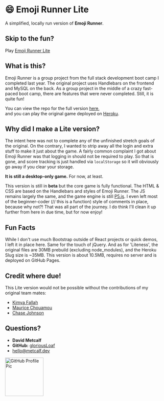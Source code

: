 # 😄 Emoji Runner Lite

A simplified, locally run version of **Emoji Runner**.

## Skip to the fun?

Play [Emoji Runner Lite](https://gloriousloaf.github.io/Emoji-Runner-Lite/)

## What is this?

Emoji Runner is a group project from the full stack development boot camp I
completed last year. The original project uses Handlebars on the frontend and
MySQL on the back. As a group project in the middle of a crazy fast-paced boot
camp, there are features that were never completed. Still, it is quite fun!

You can view the repo for the full version
[here](https://github.com/gloriousLoaf/Emoji-Runner),  
and you can play the original game deployed on
[Heroku](http://emoji-runner.herokuapp.com/).

## Why did I make a Lite version?

The intent here was not to complete any of the unfinished stretch goals of the
original. On the contrary, I wanted to strip away all the login and extra stuff
to make it just about the game. A fairly common complaint I got about Emoji
Runner was that logging in should not be required to play. So that is gone, and
score tracking is just handled via `localStorage` so it will obviously go away
if you clear your storage.

**It is still a desktop-only game.** For now, at least.

This version is still in **beta** but the core game is fully functional. The
HTML & CSS are based on the Handlebars and styles of Emoji Runner. The JS
remains largely the same, and the game engine is still [P5.js](https://p5js.org).
I even left most of the beginner-coder (// this is a function) style of comments
in place, because why not?! That was all part of the journey. I do think I'll
clean it up further from here in due time, but for now enjoy!

## Fun Facts

While I don't use much Bootstrap outside of React projects or quick demos, I
left it in place here. Same for the touch of jQuery. And as for 'Liteness', the
original files are 30MB prebuild (excluding node_modules), and the Heroku Slug
size is ~35MB. This version is about 10.5MB, requires no server and is deployed
on GitHub Pages.

## Credit where due!

This Lite version would not be possible without the contributions of my original
team mates:

- [Kimya Fallah](https://github.com/kimyaf)
- [Maurice Chouamou](https://github.com/mauricechouam)
- [Chase Johnson](https://github.com/chaseyb)

## Questions?

- **David Metcalf**
- **GitHub:** [gloriousLoaf](https://github.com/gloriousLoaf)
- <hello@metcalf.dev>

<img src="https://github.com/gloriousLoaf.png" alt="GitHub Profile Pic" width="125" height="125">
